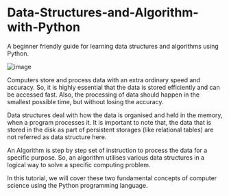 # Data-Structures-and-Algorithm-with-Python
A beginner friendly guide for learning data structures and algorithms using Python.

![image](https://user-images.githubusercontent.com/111130286/226301519-24c86622-3c4e-446e-a94c-63b135faacea.png)

Computers store and process data with an extra ordinary speed and accuracy. So, it is highly essential that the data is stored efficiently and can be accessed fast. Also, the processing of data should happen in the smallest possible time, but without losing the accuracy.

Data structures deal with how the data is organised and held in the memory, when a program processes it. It is important to note that, the data that is stored in the disk as part of persistent storages (like relational tables) are not referred as data structure here.

An Algorithm is step by step set of instruction to process the data for a specific purpose. So, an algorithm utilises various data structures in a logical way to solve a specific computing problem.

In this tutorial, we will cover these two fundamental concepts of computer science using the Python programming language.

